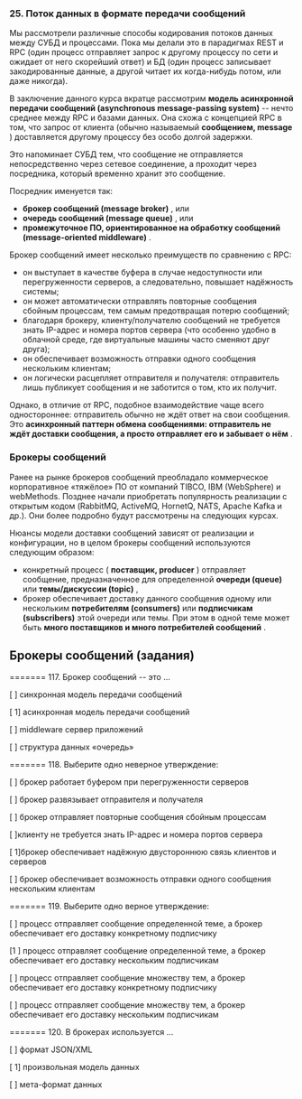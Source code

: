 ### 25. Поток данных в формате передачи сообщений

Мы рассмотрели различные способы кодирования потоков данных между СУБД и процессами. Пока мы делали это в парадигмах REST и RPC (один процесс отправляет запрос к другому процессу по сети и ожидает от него скорейший ответ) и БД (один процесс записывает закодированные данные, а другой читает их когда-нибудь потом, или даже никогда).

В заключение данного курса вкратце рассмотрим **модель асинхронной передачи сообщений (asynchronous message-passing system)** -- нечто среднее между RPC и базами данных. Она схожа с концепцией RPC в том, что запрос от клиента (обычно называемый  **сообщением, message** ) доставляется другому процессу без особо долгой задержки.

Это напоминает СУБД тем, что сообщение не отправляется непосредственно через сетевое соединение, а проходит через посредника, который временно хранит это сообщение.

Посредник именуется так:

- **брокер сообщений (message broker)** , или
- **очередь сообщений (message queue)** , или
- **промежуточное ПО, ориентированное на обработку сообщений (message-oriented middleware)** .


Брокер сообщений имеет несколько преимуществ по сравнению с RPC:

- он выступает в качестве буфера в случае недоступности или перегруженности серверов, а следовательно, повышает надёжность системы;
- он может автоматически отправлять повторные сообщения сбойным процессам, тем самым предотвращая потерю сообщений;
- благодаря брокеру, клиенту/получателю сообщений не требуется знать IP-адрес и номера портов сервера (что особенно удобно в облачной среде, где виртуальные машины часто сменяют друг друга);
- он обеспечивает возможность отправки одного сообщения нескольким клиентам;
- он логически расцепляет отправителя и получателя: отправитель лишь публикует сообщения и не заботится о том, кто их получит.

Однако, в отличие от RPC, подобное взаимодействие чаще всего одностороннее: отправитель обычно не ждёт ответ на свои сообщения. Это  **асинхронный паттерн обмена сообщениями: отправитель не ждёт доставки сообщения, а просто отправляет его и забывает о нём** .


### Брокеры сообщений

Ранее на рынке брокеров сообщений преобладало коммерческое корпоративное «тяжёлое» ПО от компаний TIBCO, IBM (WebSphere) и webMethods. Позднее начали приобретать популярность реализации с открытым кодом (RabbitMQ, ActiveMQ, HornetQ, NATS, Apache Kafka и др.). Они более подробно будут рассмотрены на следующих курсах.

Нюансы модели доставки сообщений зависят от реализации и конфигурации, но в целом брокеры сообщений используются следующим образом:

- конкретный процесс ( **поставщик, producer** ) отправляет сообщение, предназначенное для определенной **очереди (queue)** или  **темы/дискуссии (topic)** ,
- брокер обеспечивает доставку данного сообщения одному или нескольким **потребителям (consumers)** или **подписчикам (subscribers)** этой очереди или темы.
  При этом в одной теме может быть  **много поставщиков и много потребителей сообщений** .


## Брокеры сообщений (задания)

======= 117. Брокер сообщений -- это ...

[ ] синхронная модель передачи сообщений

[ 1] асинхронная модель передачи сообщений

[ ] middleware сервер приложений

[ ] структура данных «очередь»

======= 118. Выберите одно неверное утверждение:

[ ] брокер работает буфером при перегруженности серверов

[ ] брокер развязывает отправителя и получателя

[ ] брокер отправляет повторные сообщения сбойным процессам

[ ]клиенту не требуется знать IP-адрес и номера портов сервера

[ 1]брокер обеспечивает надёжную двустороннюю связь клиентов и серверов

[ ] брокер обеспечивает возможность отправки одного сообщения нескольким клиентам

======= 119. Выберите одно верное утверждение:

[ ] процесс отправляет сообщение определенной теме, а брокер обеспечивает его доставку конкретному подписчику

[1 ] процесс отправляет сообщение определенной теме, а брокер обеспечивает его доставку нескольким подписчикам

[ ] процесс отправляет сообщение множеству тем, а брокер обеспечивает его доставку конкретному подписчику

[ ] процесс отправляет сообщение множеству тем, а брокер обеспечивает его доставку нескольким подписчикам

======= 120. В брокерах используется ...

[ ] формат JSON/XML

[ 1] произвольная модель данных

[ ] мета-формат данных
